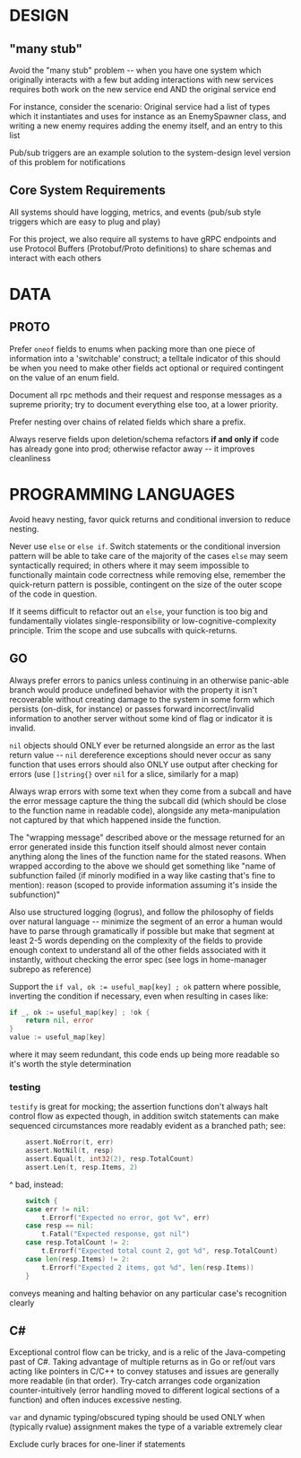 # DESIGN
## "many stub"
Avoid the "many stub" problem -- when you have one system which originally interacts with a few but adding interactions with new services requires both work on the new service end AND the original service end 

For instance, consider the scenario:
Original service had a list of types which it instantiates and uses for instance as an EnemySpawner class, and writing a new enemy requires adding the enemy itself, and an entry to this list

Pub/sub triggers are an example solution to the system-design level version of this problem for notifications

## Core System Requirements
All systems should have logging, metrics, and events (pub/sub style triggers which are easy to plug and play)

For this project, we also require all systems to have gRPC endpoints and use Protocol Buffers (Protobuf/Proto definitions) to share schemas and interact with each others

# DATA

## PROTO
Prefer `oneof` fields to enums when packing more than one piece of information into a 'switchable' construct; a telltale indicator of this should be when you need to make other fields act optional or required contingent on the value of an enum field.

Document all rpc methods and their request and response messages as a supreme priority; try to document everything else too, at a lower priority.

Prefer nesting over chains of related fields which share a prefix. 

Always reserve fields upon deletion/schema refactors **if and only if** code has already gone into prod; otherwise refactor away -- it improves cleanliness

# PROGRAMMING LANGUAGES

Avoid heavy nesting, favor quick returns and conditional inversion to reduce nesting.

Never use `else` or `else if`. Switch statements or the conditional inversion pattern will be able to take care of the majority of the cases `else` may seem syntactically required; in others where it may seem impossible to functionally maintain code correctness while removing else, remember the quick-return pattern is possible, contingent on the size of the outer scope of the code in question. 

If it seems difficult to refactor out an `else`, your function is too big and fundamentally violates single-responsibility or low-cognitive-complexity principle. Trim the scope and use subcalls with quick-returns.

## GO
Always prefer errors to panics unless continuing in an otherwise panic-able branch would produce undefined behavior with the property it isn't recoverable without creating damage to the system in some form which persists (on-disk, for instance) or passes forward incorrect/invalid information to another server without some kind of flag or indicator it is invalid. 

`nil` objects should ONLY ever be returned alongside an error as the last return value -- `nil` dereference exceptions should never occur as sany function that uses errors should also ONLY use output after checking for errors (use `[]string{}` over `nil` for a slice, similarly for a map)

Always wrap errors with some text when they come from a subcall and have the error message capture the thing the subcall did (which should be close to the function name in readable code), alongside any meta-manipulation not captured by that which happened inside the function. 

The "wrapping message" described above or the message returned for an error generated inside this function itself should almost never contain anything along the lines of the function name for the stated reasons. When wrapped according to the above we should get something like "name of subfunction failed (if minorly modified in a way like casting that's fine to mention): reason (scoped to provide information assuming it's inside the subfunction)"

Also use structured logging (logrus), and follow the philosophy of fields over natural language -- minimize the segment of an error a human would have to parse through gramatically if possible but make that segment at least 2-5 words depending on the complexity of the fields to provide enough context to understand all of the other fields associated with it instantly, without checking the error spec (see logs in home-manager subrepo as reference)

Support the `if val, ok := useful_map[key] ; ok` pattern where possible, inverting the condition if necessary, even when resulting in cases like:
```go
if _, ok := useful_map[key] ; !ok {
    return nil, error
}
value := useful_map[key]
```
where it may seem redundant, this code ends up being more readable so it's worth the style determination

### testing
`testify` is great for mocking; the assertion functions don't always halt control flow as expected though, in addition switch statements can make sequenced circumstances more readably evident as a branched path; see:

```go
	assert.NoError(t, err)
	assert.NotNil(t, resp)
	assert.Equal(t, int32(2), resp.TotalCount)
	assert.Len(t, resp.Items, 2)
``` 

^ bad, instead:

```go
	switch {
	case err != nil:
		t.Errorf("Expected no error, got %v", err)
	case resp == nil:
		t.Fatal("Expected response, got nil")
	case resp.TotalCount != 2:
		t.Errorf("Expected total count 2, got %d", resp.TotalCount)
	case len(resp.Items) != 2:
		t.Errorf("Expected 2 items, got %d", len(resp.Items))
	}
```

conveys meaning and halting behavior on any particular case's recognition clearly

## C#

Exceptional control flow can be tricky, and is a relic of the Java-competing past of C#. Taking advantage of multiple returns as in Go or ref/out vars acting like pointers in C/C++ to convey statuses and issues are generally more readable (in that order). Try-catch arranges code organization counter-intuitively (error handling moved to different logical sections of a function) and often induces excessive nesting. 

`var` and dynamic typing/obscured typing should be used ONLY when (typically rvalue) assignment makes the type of a variable extremely clear

Exclude curly braces for one-liner if statements

